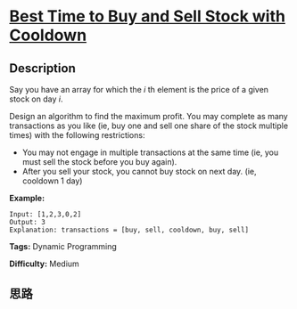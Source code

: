 # [Best Time to Buy and Sell Stock with Cooldown][title]

## Description

Say you have an array for which the _i_ th element is the price of a given
stock on day _i_.

Design an algorithm to find the maximum profit. You may complete as many
transactions as you like (ie, buy one and sell one share of the stock multiple
times) with the following restrictions:

  * You may not engage in multiple transactions at the same time (ie, you must sell the stock before you buy again).
  * After you sell your stock, you cannot buy stock on next day. (ie, cooldown 1 day)

**Example:**
            Input: [1,2,3,0,2]    Output: 3     Explanation: transactions = [buy, sell, cooldown, buy, sell]    


**Tags:** Dynamic Programming

**Difficulty:** Medium

## 思路

[title]: https://leetcode.com/problems/best-time-to-buy-and-sell-stock-with-cooldown
